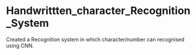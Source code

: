 # Handwrittten_character_Recognition_System
Created a Recognition system in which character/number can recognised using CNN.
